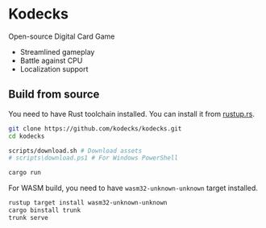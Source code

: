 # Kodecks

Open-source Digital Card Game

- Streamlined gameplay
- Battle against CPU
- Localization support

## Build from source

You need to have Rust toolchain installed. You can install it from [rustup.rs](https://rustup.rs/).

```bash
git clone https://github.com/kodecks/kodecks.git
cd kodecks

scripts/download.sh # Download assets
# scripts\download.ps1 # For Windows PowerShell

cargo run
```

For WASM build, you need to have `wasm32-unknown-unknown` target installed.

```bash
rustup target install wasm32-unknown-unknown
cargo binstall trunk
trunk serve
```
